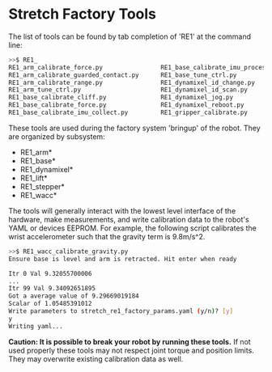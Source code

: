 # Stretch Factory Tools

The list of tools can be found by tab completion of 'RE1' at the command line:

```bash
>>$ RE1_
RE1_arm_calibrate_force.py                RE1_base_calibrate_imu_process.py         RE1_lift_calibrate_force.py               RE1_stepper_calibration_YAML_to_flash.py
RE1_arm_calibrate_guarded_contact.py      RE1_base_tune_ctrl.py                     RE1_lift_calibrate_guarded_contact.py     RE1_stepper_jog.py
RE1_arm_calibrate_range.py                RE1_dynamixel_id_change.py                RE1_lift_calibrate_range.py               RE1_stepper_load_test.py
RE1_arm_tune_ctrl.py                      RE1_dynamixel_id_scan.py                  RE1_lift_tune_ctrl.py                     RE1_stepper_mechaduino_menu.py
RE1_base_calibrate_cliff.py               RE1_dynamixel_jog.py                      RE1_stepper_board_reset.py                RE1_stepper_tune_ctrl.py
RE1_base_calibrate_force.py               RE1_dynamixel_reboot.py                   RE1_stepper_calibration_flash_to_YAML.py  RE1_wacc_calibrate_gravity.py
RE1_base_calibrate_imu_collect.py         RE1_gripper_calibrate.py                  RE1_stepper_calibration_run.py  
```

These tools are used during the factory system 'bringup' of the robot. They are organized by subsystem:

* RE1_arm*
* RE1_base*
* RE1_dynamixel*
* RE1_lift*
* RE1_stepper*
* RE1_wacc*

The tools will generally interact with the lowest level interface of the hardware, make measurements, and write calibration data to the robot's YAML or devices EEPROM. For example, the following script calibrates the wrist accelerometer such that the gravity term is 9.8m/s^2.

```bash
>>$ RE1_wacc_calibrate_gravity.py
Ensure base is level and arm is retracted. Hit enter when ready

Itr 0 Val 9.32055700006
...
Itr 99 Val 9.34092651895
Got a average value of 9.29669019184
Scalar of 1.05485391012
Write parameters to stretch_re1_factory_params.yaml (y/n)? [y]
y
Writing yaml...
```

**Caution: It is possible to break your robot by running these tools.** If not used properly these tools may not respect joint torque and position limits. They may overwrite existing calibration data as well. 

